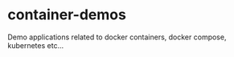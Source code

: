 # container-demos
Demo applications related to docker containers, docker compose, kubernetes etc...
